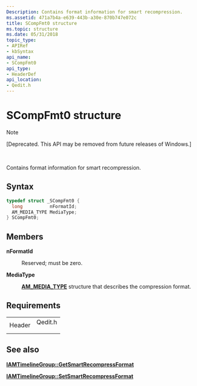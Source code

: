 ```yaml
---
Description: Contains format information for smart recompression.
ms.assetid: 471a7b4a-e639-443b-a30e-870b747e072c
title: SCompFmt0 structure
ms.topic: structure
ms.date: 05/31/2018
topic_type: 
- APIRef
- kbSyntax
api_name: 
- SCompFmt0
api_type: 
- HeaderDef
api_location: 
- Qedit.h
---
```


# SCompFmt0 structure

> [!Note]  
> \[Deprecated. This API may be removed from future releases of Windows.\]

 

Contains format information for smart recompression.

## Syntax


```C++
typedef struct _SCompFmt0 {
  long          nFormatId;
  AM_MEDIA_TYPE MediaType;
} SCompFmt0;
```



## Members

<dl> <dt>

**nFormatId**
</dt> <dd>

Reserved; must be zero.

</dd> <dt>

**MediaType**
</dt> <dd>

[**AM\_MEDIA\_TYPE**](/previous-versions/windows/desktop/api/strmif/ns-strmif-am_media_type) structure that describes the compression format.

</dd> </dl>

## Requirements



|                   |                                                                                    |
|-------------------|------------------------------------------------------------------------------------|
| Header<br/> | <dl> <dt>Qedit.h</dt> </dl> |



## See also

<dl> <dt>

[**IAMTimelineGroup::GetSmartRecompressFormat**](iamtimelinegroup-getsmartrecompressformat.md)
</dt> <dt>

[**IAMTimelineGroup::SetSmartRecompressFormat**](iamtimelinegroup-setsmartrecompressformat.md)
</dt> </dl>

 

 




